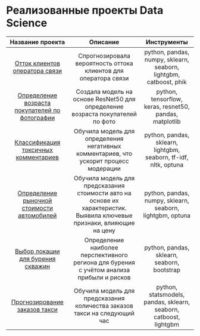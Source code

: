 # Реализованные проекты Data Science
| Название проекта | Описание | Инструменты |
| :--------: | :-------: | :-------: |
| [Отток клиентов оператора связи](https://github.com/anastasiaborovik/Yandex_Practicum_projects/tree/main/Predicting_churn_telecom) | Спрогнозировала вероятность оттока клиентов для оператора связи | python, pandas, numpy, sklearn, seaborn, lightgbm, catboost, phik |
| [Определение возраста покупателей по фотографии](https://github.com/anastasiaborovik/Yandex_Practicum_projects/tree/main/CV_Determining_buyer_age) | Создала модель на основе ResNet50 для определение возраста покупателей по фото | python, tensorflow, keras, resnet50, pandas, matplotlib |
| [Классификация токсичных комментариев](https://github.com/anastasiaborovik/Yandex_Practicum_projects/tree/main/NLP_Comment_classification) | Обучила модель для определения негативных комментариев, что ускорит процесс модерации | python, pandas, sklearn, lightgbm, seaborn, tf-idf, nltk, optuna |
| [Определение рыночной стоимости автомобилей](https://github.com/anastasiaborovik/Yandex_Practicum_projects/tree/main/Car_price_prediction) | Обучила модель для предсказания стоимости авто на основе их характеристик. Выявила ключевые признаки, влияющие на цену | python, pandas, numpy, sklearn, seaborn, lightgbm, optuna |
| [Выбор локации для бурения скважин](https://github.com/anastasiaborovik/Yandex_Practicum_projects/tree/main/Location_for_well) | Определение наиболее перспективного региона для бурения с учётом анализа прибыли и рисков | python, pandas, sklearn, seaborn, bootstrap |
| [Прогнозирование заказов такси](https://github.com/anastasiaborovik/Yandex_Practicum_projects/tree/main/Time_series_Taxi_prediction) | Обучила модель для предсказания количества заказов такси на следующий час | python, statsmodels, pandas, sklearn, seaborn, catboost, lightgbm |
